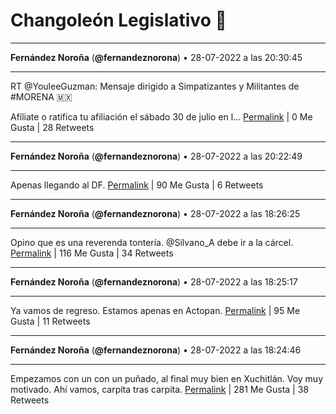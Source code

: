 # Changoleón Legislativo 🙈
*****
**Fernández Noroña** (**@fernandeznorona**) • 28-07-2022 a las 20:30:45
*****
RT @YouleeGuzman: Mensaje dirigido a Simpatizantes y Militantes de #MORENA 🇲🇽


Afíliate o ratifica tu afiliación el sábado 30 de julio en l…
[Permalink](https://twitter.com/fernandeznorona/status/1552874244685668353) | 0 Me Gusta | 28 Retweets
*****
**Fernández Noroña** (**@fernandeznorona**) • 28-07-2022 a las 20:22:49
*****
Apenas llegando al DF.
[Permalink](https://twitter.com/fernandeznorona/status/1552872247529979904) | 90 Me Gusta | 6 Retweets
*****
**Fernández Noroña** (**@fernandeznorona**) • 28-07-2022 a las 18:26:25
*****
Opino que es una reverenda tontería. @Silvano_A debe ir a la cárcel.
[Permalink](https://twitter.com/fernandeznorona/status/1552842956012503043) | 116 Me Gusta | 34 Retweets
*****
**Fernández Noroña** (**@fernandeznorona**) • 28-07-2022 a las 18:25:17
*****
Ya vamos de regreso. Estamos apenas en Actopan.
[Permalink](https://twitter.com/fernandeznorona/status/1552842671328317445) | 95 Me Gusta | 11 Retweets
*****
**Fernández Noroña** (**@fernandeznorona**) • 28-07-2022 a las 18:24:46
*****
Empezamos con un con un puñado, al final muy bien en Xuchitlán. Voy muy motivado. Ahí vamos, carpita tras carpita.
[Permalink](https://twitter.com/fernandeznorona/status/1552842538607906817) | 281 Me Gusta | 38 Retweets